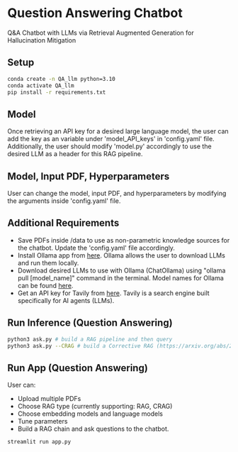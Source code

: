 # Question Answering Chatbot
Q&A Chatbot with LLMs via Retrieval Augmented Generation for Hallucination Mitigation

## Setup
```bash
conda create -n QA_llm python=3.10
conda activate QA_llm
pip install -r requirements.txt
```

## Model
Once retrieving an API key for a desired large language model, the user can add the key as an variable under 'model_API_keys' in 'config.yaml' file.
Additionally, the user should modify 'model.py' accordingly to use the desired LLM as a header for this RAG pipeline.

## Model, Input PDF, Hyperparameters
User can change the model, input PDF, and hyperparameters by modifying the arguments inside 'config.yaml' file.

## Additional Requirements
- Save PDFs inside /data to use as non-parametric knowledge sources for the chatbot. Update the 'config.yaml' file accordingly.
- Install Ollama app from [here](https://ollama.com/). Ollama allows the user to download LLMs and run them locally.
- Download desired LLMs to use with Ollama (ChatOllama) using "ollama pull [model_name]" command in the terminal. Model names for Ollama can be found [here](https://ollama.com/library).
- Get an API key for Tavily from [here](https://tavily.com/). Tavily is a search engine built specifically for AI agents (LLMs).

## Run Inference (Question Answering)
```bash
python3 ask.py # build a RAG pipeline and then query
python3 ask.py --CRAG # build a Corrective RAG (https://arxiv.org/abs/2401.15884) pipeline and then query
```

## Run App (Question Answering)
User can:
- Upload multiple PDFs
- Choose RAG type (currently supporting: RAG, CRAG)
- Choose embedding models and language models
- Tune parameters
- Build a RAG chain and ask questions to the chatbot.
```bash
streamlit run app.py
```